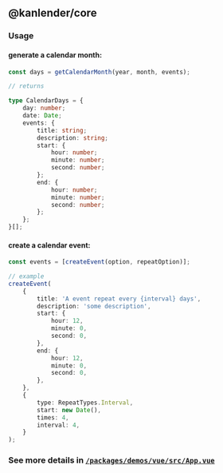 ## @kanlender/core

### Usage

#### generate a calendar month:

```ts
const days = getCalendarMonth(year, month, events);

// returns

type CalendarDays = {
    day: number;
    date: Date;
    events: {
        title: string;
        description: string;
        start: {
            hour: number;
            minute: number;
            second: number;
        };
        end: {
            hour: number;
            minute: number;
            second: number;
        };
    };
}[];
```

#### create a calendar event:

```ts
const events = [createEvent(option, repeatOption)];

// example
createEvent(
    {
        title: 'A event repeat every {interval} days',
        description: 'some description',
        start: {
            hour: 12,
            minute: 0,
            second: 0,
        },
        end: {
            hour: 12,
            minute: 0,
            second: 0,
        },
    },
    {
        type: RepeatTypes.Interval,
        start: new Date(),
        times: 4,
        interval: 4,
    }
);
```

### See more details in [`/packages/demos/vue/src/App.vue`](https://github.com/ztytotoro/kalender/blob/master/packages/demos/vue/src/App.vue)
